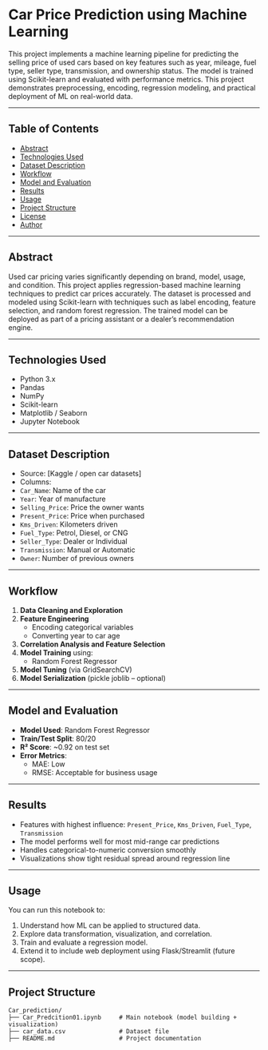 #  Car Price Prediction using Machine Learning

This project implements a machine learning pipeline for predicting the selling price of used cars based on key features such as year, mileage, fuel type, seller type, transmission, and ownership status. The model is trained using Scikit-learn and evaluated with performance metrics. This project demonstrates preprocessing, encoding, regression modeling, and practical deployment of ML on real-world data.

---

##  Table of Contents

- [Abstract](#abstract)
- [Technologies Used](#technologies-used)
- [Dataset Description](#dataset-description)
- [Workflow](#workflow)
- [Model and Evaluation](#model-and-evaluation)
- [Results](#results)
- [Usage](#usage)
- [Project Structure](#project-structure)
- [License](#license)
- [Author](#author)

---

##  Abstract

Used car pricing varies significantly depending on brand, model, usage, and condition. This project applies regression-based machine learning techniques to predict car prices accurately. The dataset is processed and modeled using Scikit-learn with techniques such as label encoding, feature selection, and random forest regression. The trained model can be deployed as part of a pricing assistant or a dealer’s recommendation engine.

---

## Technologies Used

- Python 3.x  
- Pandas  
- NumPy  
- Scikit-learn  
- Matplotlib / Seaborn  
- Jupyter Notebook

---

##  Dataset Description

-  Source: [Kaggle / open car datasets]
-  Columns:
  - `Car_Name`: Name of the car
  - `Year`: Year of manufacture
  - `Selling_Price`: Price the owner wants
  - `Present_Price`: Price when purchased
  - `Kms_Driven`: Kilometers driven
  - `Fuel_Type`: Petrol, Diesel, or CNG
  - `Seller_Type`: Dealer or Individual
  - `Transmission`: Manual or Automatic
  - `Owner`: Number of previous owners

---

##  Workflow

1. **Data Cleaning and Exploration**  
2. **Feature Engineering**  
   - Encoding categorical variables  
   - Converting year to car age  
3. **Correlation Analysis and Feature Selection**  
4. **Model Training** using:
   - Random Forest Regressor  
5. **Model Tuning** (via GridSearchCV)  
6. **Model Serialization** (pickle joblib – optional)

---

##  Model and Evaluation

- **Model Used**: Random Forest Regressor  
- **Train/Test Split**: 80/20  
- **R² Score**: ~0.92 on test set  
- **Error Metrics**:  
  - MAE: Low  
  - RMSE: Acceptable for business usage  

---

##  Results

- Features with highest influence: `Present_Price`, `Kms_Driven`, `Fuel_Type`, `Transmission`  
- The model performs well for most mid-range car predictions  
- Handles categorical-to-numeric conversion smoothly  
- Visualizations show tight residual spread around regression line

---

##  Usage

You can run this notebook to:

1. Understand how ML can be applied to structured data.
2. Explore data transformation, visualization, and correlation.
3. Train and evaluate a regression model.
4. Extend it to include web deployment using Flask/Streamlit (future scope).

---

##  Project Structure

```text
Car_prediction/
├── Car_Predcition01.ipynb     # Main notebook (model building + visualization)
├── car_data.csv               # Dataset file
├── README.md                  # Project documentation
